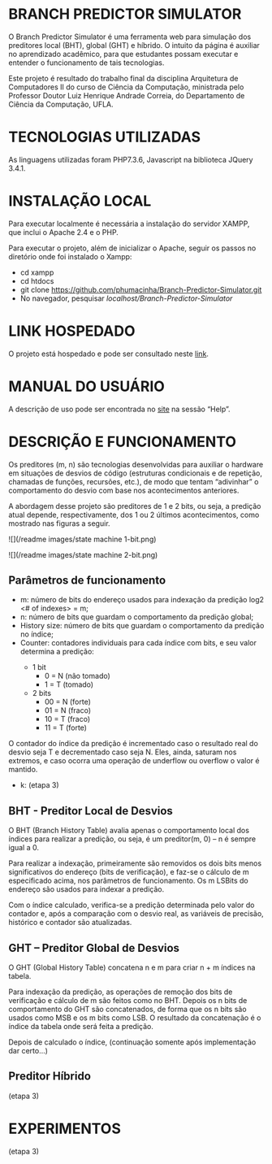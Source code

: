 # BRANCH PREDICTOR SIMULATOR

O Branch Predictor Simulator é uma ferramenta web para simulação dos preditores local (BHT), global (GHT) e híbrido. O intuito da página é auxiliar no aprendizado acadêmico, para que estudantes possam executar e entender o funcionamento de tais tecnologias.

Este projeto é resultado do trabalho final da disciplina Arquitetura de Computadores II do curso de Ciência da Computação, ministrada pelo Professor Doutor Luiz Henrique Andrade Correia, do Departamento de Ciência da Computação, UFLA.

# TECNOLOGIAS UTILIZADAS

As linguagens utilizadas foram PHP7.3.6, Javascript na biblioteca JQuery 3.4.1.

# INSTALAÇÃO LOCAL

Para executar localmente é necessária a instalação do servidor XAMPP, que inclui o Apache 2.4 e o PHP.

Para executar o projeto, além de inicializar o Apache, seguir os passos no diretório onde foi instalado o Xampp:
- cd xampp
- cd htdocs
- git clone https://github.com/phumacinha/Branch-Predictor-Simulator.git
- No navegador, pesquisar *localhost/Branch-Predictor-Simulator*

# LINK HOSPEDADO

O projeto está hospedado e pode ser consultado neste [link](http://branchprediction.epizy.com/).

# MANUAL DO USUÁRIO

A descrição de uso pode ser encontrada no [site](http://branchprediction.epizy.com/) na sessão “Help”.

# DESCRIÇÃO E FUNCIONAMENTO

Os preditores (m, n) são tecnologias desenvolvidas para auxiliar o hardware em situações de desvios de código (estruturas condicionais e de repetição, chamadas de funções, recursões, etc.), de modo que tentam “adivinhar” o comportamento do desvio com base nos acontecimentos anteriores.

A abordagem desse projeto são preditores de 1 e 2 bits, ou seja, a predição atual depende, respectivamente, dos 1 ou 2 últimos acontecimentos, como mostrado nas figuras a seguir.

![](/readme images/state machine 1-bit.png)

![](/readme images/state machine 2-bit.png)

## Parâmetros de funcionamento
- m: número de bits do endereço usados para indexação da predição log2 <# of indexes> = m;
- n: número de bits que guardam o comportamento da predição global;
- History size: número de bits que guardam o comportamento da predição no índice;
- Counter: contadores individuais para cada índice com <History size> bits, e seu valor determina a predição:
  - 1 bit
    - 0 = N (não tomado)
    - 1 = T (tomado)
  - 2 bits
    - 00 = N (forte)
    - 01 = N (fraco)
    - 10 = T (fraco)
    - 11 = T (forte)

O contador do índice da predição é incrementado caso o resultado real do desvio seja T e decrementado caso seja N. Eles, ainda, saturam nos extremos, e caso ocorra uma operação de underflow ou overflow o valor é mantido.

- k: (etapa 3)

## BHT - Preditor Local de Desvios

O BHT (Branch History Table) avalia apenas o comportamento local dos índices para realizar a predição, ou seja, é um preditor(m, 0) – n é sempre igual a 0.

Para realizar a indexação, primeiramente são removidos os dois bits menos significativos do endereço (bits de verificação), e faz-se o cálculo de m especificado acima, nos parâmetros de funcionamento. Os m LSBits do endereço são usados para indexar a predição.

Com o índice calculado, verifica-se a predição determinada pelo valor do contador e, após a comparação com o desvio real, as variáveis de precisão, histórico e contador são atualizadas.

## GHT – Preditor Global de Desvios

O GHT (Global History Table) concatena n e m para criar n + m índices na tabela.

Para indexação da predição, as operações de remoção dos bits de verificação e cálculo de m são feitos como no BHT. Depois os n bits de comportamento do GHT são concatenados, de forma que os n bits são usados como MSB e os m bits como LSB. O resultado da concatenação é o índice da tabela onde será feita a predição.

Depois de calculado o índice, (continuação somente após implementação dar certo...)

## Preditor Híbrido

(etapa 3)

# EXPERIMENTOS

(etapa 3)
